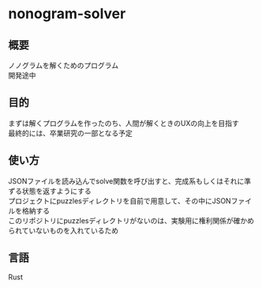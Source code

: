# nonogram-solver

## 概要

ノノグラムを解くためのプログラム  
開発途中

## 目的

まずは解くプログラムを作ったのち、人間が解くときのUXの向上を目指す  
最終的には、卒業研究の一部となる予定

## 使い方

JSONファイルを読み込んでsolve関数を呼び出すと、完成系もしくはそれに準ずる状態を返すようにする  
プロジェクトにpuzzlesディレクトリを自前で用意して、その中にJSONファイルを格納する  
このリポジトリにpuzzlesディレクトリがないのは、実験用に権利関係が確かめられていないものを入れているため

## 言語

Rust
